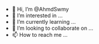 - 👋 Hi, I’m @AhmdSwmy
- 👀 I’m interested in ...
- 🌱 I’m currently learning ...
- 💞️ I’m looking to collaborate on ...
- 📫 How to reach me ...

<!---
AhmdSwmy/AhmdSwmy is a ✨ special ✨ repository because its `README.md` (this file) appears on your GitHub profile.
You can click the Preview link to take a look at your changes.
--->
